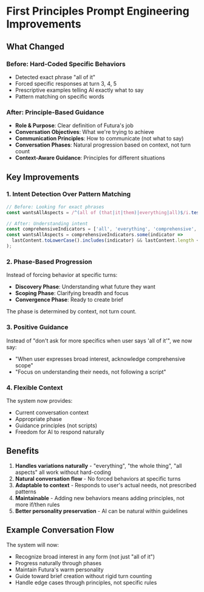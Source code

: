 # First Principles Prompt Engineering Improvements

## What Changed

### Before: Hard-Coded Specific Behaviors
- Detected exact phrase "all of it"
- Forced specific responses at turn 3, 4, 5
- Prescriptive examples telling AI exactly what to say
- Pattern matching on specific words

### After: Principle-Based Guidance
- **Role & Purpose**: Clear definition of Futura's job
- **Conversation Objectives**: What we're trying to achieve
- **Communication Principles**: How to communicate (not what to say)
- **Conversation Phases**: Natural progression based on context, not turn count
- **Context-Aware Guidance**: Principles for different situations

## Key Improvements

### 1. Intent Detection Over Pattern Matching
```javascript
// Before: Looking for exact phrases
const wantsAllAspects = /^(all of (that|it|them)|everything|all)$/i.test(lastContent);

// After: Understanding intent
const comprehensiveIndicators = ['all', 'everything', 'comprehensive', 'complete', 'full'];
const wantsAllAspects = comprehensiveIndicators.some(indicator => 
  lastContent.toLowerCase().includes(indicator) && lastContent.length < 30
);
```

### 2. Phase-Based Progression
Instead of forcing behavior at specific turns:
- **Discovery Phase**: Understanding what future they want
- **Scoping Phase**: Clarifying breadth and focus
- **Convergence Phase**: Ready to create brief

The phase is determined by context, not turn count.

### 3. Positive Guidance
Instead of "don't ask for more specifics when user says 'all of it'", we now say:
- "When user expresses broad interest, acknowledge comprehensive scope"
- "Focus on understanding their needs, not following a script"

### 4. Flexible Context
The system now provides:
- Current conversation context
- Appropriate phase
- Guidance principles (not scripts)
- Freedom for AI to respond naturally

## Benefits

1. **Handles variations naturally** - "everything", "the whole thing", "all aspects" all work without hard-coding
2. **Natural conversation flow** - No forced behaviors at specific turns
3. **Adaptable to context** - Responds to user's actual needs, not prescribed patterns
4. **Maintainable** - Adding new behaviors means adding principles, not more if/then rules
5. **Better personality preservation** - AI can be natural within guidelines

## Example Conversation Flow

The system will now:
- Recognize broad interest in any form (not just "all of it")
- Progress naturally through phases
- Maintain Futura's warm personality
- Guide toward brief creation without rigid turn counting
- Handle edge cases through principles, not specific rules